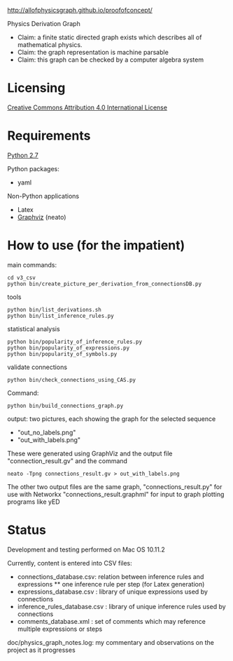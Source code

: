 
http://allofphysicsgraph.github.io/proofofconcept/


Physics Derivation Graph

* Claim: a finite static directed graph exists which describes all of mathematical physics. 
* Claim: the graph representation is machine parsable
* Claim: this graph can be checked by a computer algebra system

# Licensing
[Creative Commons Attribution 4.0 International License](http://creativecommons.org/licenses/by/4.0/)



# Requirements

[Python 2.7](http://www.python.org/getit/)

Python packages: 
* yaml

Non-Python applications
* Latex
* [Graphviz](http://www.graphviz.org/) (neato)

# How to use (for the impatient)

main commands:

    cd v3_csv  
    python bin/create_picture_per_derivation_from_connectionsDB.py

tools

    python bin/list_derivations.sh
    python bin/list_inference_rules.py

statistical analysis

    python bin/popularity_of_inference_rules.py
    python bin/popularity_of_expressions.py
    python bin/popularity_of_symbols.py

validate connections

    python bin/check_connections_using_CAS.py



Command:

    python bin/build_connections_graph.py

output: two pictures, each showing the graph for the selected sequence
* "out_no_labels.png"
* "out_with_labels.png"

These were generated using GraphViz and the output file
"connection_result.gv"
and the command 

    neato -Tpng connections_result.gv > out_with_labels.png

The other two output files are the same graph,
"connections_result.py"
for use with Networkx
"connections_result.graphml"
for input to graph plotting programs like yED


# Status

Development and testing performed on Mac OS 10.11.2

Currently, content is entered into CSV files:
* connections_database.csv: relation between inference rules and expressions
** one inference rule per step (for Latex generation)
* expressions_database.csv  : library of unique expressions used by connections
* inference_rules_database.csv  : library of unique inference rules used by connections
* comments_database.xml   : set of comments which may reference multiple expressions or steps



doc/physics_graph_notes.log: my commentary and observations on the project as it progresses


